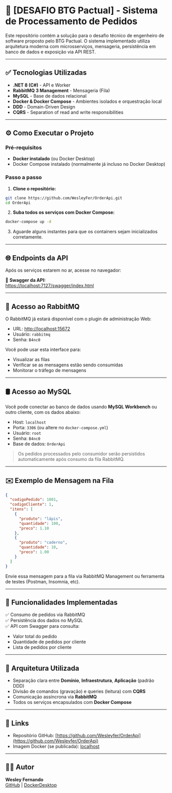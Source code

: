 
# 🏦 [DESAFIO BTG Pactual] - Sistema de Processamento de Pedidos

Este repositório contém a solução para o desafio técnico de engenheiro de software proposto pelo BTG Pactual. O sistema implementado utiliza arquitetura moderna com microsserviços, mensageria, persistência em banco de dados e exposição via API REST.

---

## ✅ Tecnologias Utilizadas

- **.NET 8 (C#)** - API e Worker
- **RabbitMQ 3 Management** - Mensageria (Fila)
- **MySQL** - Base de dados relacional
- **Docker & Docker Compose** - Ambientes isolados e orquestração local
- **DDD** - Domain-Driven Design
- **CQRS** - Separation of read and write responsibilities

---

## ⚙️ Como Executar o Projeto

### Pré-requisitos

- **Docker instalado** (ou Docker Desktop)
- Docker Compose instalado (normalmente já incluso no Docker Desktop)

### Passo a passo

1. **Clone o repositório:**

```bash
git clone https://github.com/WesleyFer/OrderApi.git
cd OrderApi
```

2. **Suba todos os serviços com Docker Compose:**

```bash
docker-compose up -d
```

3. Aguarde alguns instantes para que os containers sejam inicializados corretamente.

---

## 🌐 Endpoints da API

Após os serviços estarem no ar, acesse no navegador:

🔗 **Swagger da API:**  
[https://localhost:7127/swagger/index.html](https://localhost:7127/swagger/index.html)

---

## 🐇 Acesso ao RabbitMQ

O RabbitMQ já estará disponível com o plugin de administração Web:

- URL: [http://localhost:15672](http://localhost:15672)
- Usuário: `rabbitmq`
- Senha: `B4nc0`

Você pode usar esta interface para:

- Visualizar as filas
- Verificar se as mensagens estão sendo consumidas
- Monitorar o tráfego de mensagens

---

## 🛢️ Acesso ao MySQL

Você pode conectar ao banco de dados usando **MySQL Workbench** ou outro cliente, com os dados abaixo:

- Host: `localhost`
- Porta: `3306` (ou altere no `docker-compose.yml`)
- Usuário: `root`
- Senha: `B4nc0`
- Base de dados: `OrderApi`

> Os pedidos processados pelo consumidor serão persistidos automaticamente após consumo da fila RabbitMQ.

---

## ✉️ Exemplo de Mensagem na Fila

```json
{
  "codigoPedido": 1001,
  "codigoCliente": 1,
  "itens": [
    {
      "produto": "lápis",
      "quantidade": 100,
      "preco": 1.10
    },
    {
      "produto": "caderno",
      "quantidade": 10,
      "preco": 1.00
    }
  ]
}
```

Envie essa mensagem para a fila via RabbitMQ Management ou ferramenta de testes (Postman, Insomnia, etc).

---

## 🧪 Funcionalidades Implementadas

✅ Consumo de pedidos via RabbitMQ  
✅ Persistência dos dados no MySQL  
✅ API com Swagger para consulta:  
- Valor total do pedido  
- Quantidade de pedidos por cliente  
- Lista de pedidos por cliente

---

## 🧠 Arquitetura Utilizada

- Separação clara entre **Domínio**, **Infraestrutura**, **Aplicação** (padrão DDD)
- Divisão de comandos (gravação) e queries (leitura) com **CQRS**
- Comunicação assíncrona via **RabbitMQ**
- Todos os serviços encapsulados com **Docker Compose**

---

## 🔗 Links

- Repositório GitHub: [https://github.com/Wesleyfer/OrderApi](https://github.com/Wesleyfer/OrderApi)
- Imagem Docker (se publicada): [localhost](localhost)

---

## 👨‍💻 Autor

**Wesley Fernando**  
[GitHub](https://github.com/WesleyFer) | [DockerDesktop](localhost)